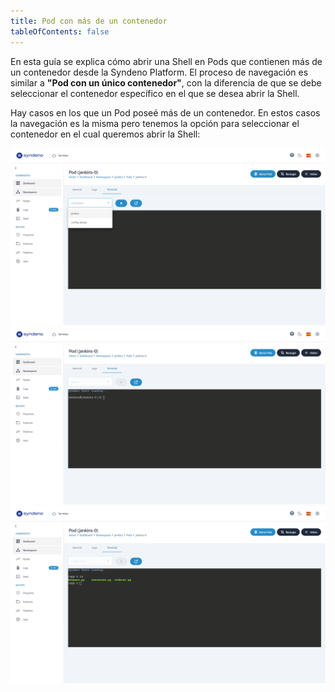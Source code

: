```yaml
---
title: Pod con más de un contenedor
tableOfContents: false
---
```


En esta guía se explica cómo abrir una Shell en Pods que contienen más de un contenedor desde la Syndeno Platform. El proceso de navegación es similar a **"Pod con un único contenedor"**, con la diferencia de que se debe seleccionar el contenedor específico en el que se desea abrir la Shell.

Hay casos en los que un Pod poseé más de un contenedor. En estos casos la navegación es la misma pero tenemos la opción para seleccionar el contenedor en el cual queremos abrir la Shell:
<div style="display: flex; justify-content: center;">
    <a href="/src/content/docs/img/how-to/shell/pod-con-mas-contendor/list-containers.png" target="_blank">
        <img src="/src/content/docs/img/how-to/shell/pod-con-mas-contendor/list-containers.png" alt="terminal" style="max-width: 100%; height: auto;">
    </a>
</div>

<div style="display: flex; justify-content: center;">
    <a href="/src/content/docs/img/how-to/shell/pod-con-mas-contendor/container1.png" target="_blank">
        <img src="/src/content/docs/img/how-to/shell/pod-con-mas-contendor/container1.png" alt="contenedor-jenkins" style="max-width: 100%; height: auto;">
    </a>
</div>

<div style="display: flex; justify-content: center;">
    <a href="/src/content/docs/img/how-to/shell/pod-con-mas-contendor/container2.png" target="_blank">
        <img src="/src/content/docs/img/how-to/shell/pod-con-mas-contendor/container2.png" alt="contenedor-config" style="max-width: 100%; height: auto;">
    </a>
</div>